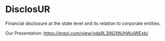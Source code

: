 # DisclosUR
Financial disclosure at the state level and its relation to corporate entities. 

Our Presentation:
https://prezi.com/view/yda9L3iN2IWJhWulWExb/
